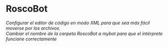 # RoscoBot
_Configurar el editor de código en modo XML para que sea más fácil moverse por los archivos._  
_Cambiar el nombre de la carpeta RoscoBot a mybot para que el intérprete funcione correctamente_
